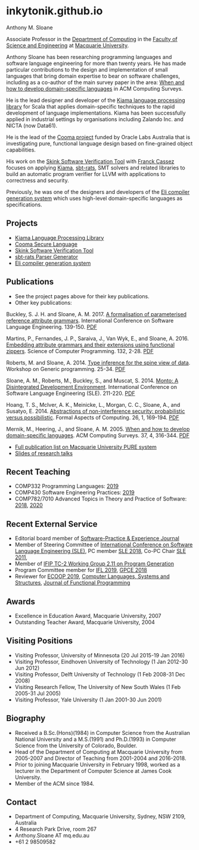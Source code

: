 # inkytonik.github.io

Anthony M. Sloane

Associate Professor in the [Department of Computing](https://www.mq.edu.au/about/about-the-university/faculties-and-departments/faculty-of-science-and-engineering/departments-and-centres/department-of-computing) in the [Faculty of Science and Engineering](https://www.mq.edu.au/about/about-the-university/faculties-and-departments/faculty-of-science-and-engineering) at [Macquarie University](https://www.mq.edu.au/).

Anthony Sloane has been researching programming languages and software language engineering for more than twenty years.
He has made particular contributions to the design and implementation of small languages that bring domain expertise to bear on software challenges, including as a co-author of the main survey paper in the area: [When and how to develop domain-specific languages](https://dl.acm.org/citation.cfm?doid=1118890.1118892) in ACM Computing Surveys.

He is the lead designer and developer of the [Kiama language processing library](projects/kiama) for Scala that applies domain-specific techniques to the rapid development of language implementations.
Kiama has been successfully applied in industrial settings by organisations including Zalando Inc. and NICTA (now Data61).

He is the lead of the [Cooma project](projects/cooma) funded by Oracle Labs Australia that is investigating pure, functional language design based on fine-grained object capabilities.

His work on the [Skink Software Verification Tool](projects/skink) with [Franck Cassez](https://au.linkedin.com/in/franck-cassez-b775807) focuses on applying [Kiama](projects/kiama), [sbt-rats](projects/sbtrats), SMT solvers and related libraries to build an automatic program verifier for LLVM with applications to correctness and security.

Previously, he was one of the designers and developers of the [Eli compiler generation system](projects/eli) which uses high-level domain-specific languages as specifications.

## Projects

* [Kiama Language Processing Library](projects/kiama)
* [Cooma Secure Language](projects/cooma)
* [Skink Software Verification Tool](projects/skink)
* [sbt-rats Parser Generator](projects/sbtrats)
* [Eli compiler generation system](projects/eli)

## Publications

* See the project pages above for their key publications.
* Other key publications:

Buckley, S. J. H. and Sloane, A. M. 2017. [A formalisation of parameterised reference attribute grammars](https://dl.acm.org/citation.cfm?id=3136024). International Conference on Software Language Engineering. 139-150. [PDF](/papers/sle17.pdf)

Martins, P., Fernandes, J. P., Saraiva, J., Van Wyk, E., and Sloane, A. 2016. [Embedding attribute grammars and their extensions using functional zippers](https://www.sciencedirect.com/science/article/pii/S0167642316000812). Science of Computer Programming. 132, 2-28. [PDF](/papers/scp16.pdf)

Roberts, M. and Sloane, A. 2014. [Type inference for the spine view of data](https://dl.acm.org/citation.cfm?id=2633629). Workshop on Generic programming. 25-34. [PDF](papers/wgp14.pdf)

Sloane, A. M., Roberts, M., Buckley, S., and Muscat, S. 2014. [Monto: A Disintegrated Development Environment](https://link.springer.com/chapter/10.1007/978-3-319-11245-9_12). International Conference on Software Language Engineering (SLE). 211-220. [PDF](papers/sle14b.pdf)

Hoang, T. S., McIver, A. K., Meinicke, L., Morgan, C. C., Sloane, A., and Susatyo, E. 2014. [Abstractions of non-interference security: probabilistic versus possibilistic](https://link.springer.com/article/10.1007/s00165-012-0237-4). Formal Aspects of Computing. 26, 1, 169-194. [PDF](papers/fac14.pdf)

Mernik, M., Heering, J., and Sloane, A. M. 2005. [When and how to develop domain-specific languages](https://dl.acm.org/citation.cfm?id=1118892). ACM Computing Surveys. 37, 4, 316-344. [PDF](papers/compsurv05.pdf)

* [Full publication list on Macquarie University PURE system](https://researchers.mq.edu.au/en/persons/anthony-sloane/publications/)
* [Slides of research talks](https://speakerdeck.com/inkytonik)

## Recent Teaching

* COMP332 Programming Languages: [2019](https://unitguides.mq.edu.au/unit_offerings/103854/unit_guide)
* COMP430 Software Engineering Practices: [2019](https://unitguides.mq.edu.au/unit_offerings/103832/unit_guide)
* COMP782/7010 Advanced Topics in Theory and Practice of Software: [2018](https://unitguides.mq.edu.au/unit_offerings/91211/unit_guide), [2020](https://unitguides.mq.edu.au/unit_offerings/122660/unit_guide)

## Recent External Service

* Editorial board member of [Software-Practice & Experience Journal](https://onlinelibrary.wiley.com/journal/1097024x)
* Member of Steering Committee of [International Conference on Software Language Engineering (SLE)](https://sleconf.org), PC member [SLE 2018](http://www.sleconf.org/2018/), Co-PC Chair [SLE 2011](http://www.sleconf.org/2011/),
* Member of [IFIP TC-2 Working Group 2.11 on Program Generation](https://wiki.hh.se/wg211/index.php/Main_Page)
* Program Committee member for [IFL 2019](http://2019.iflconference.org), [GPCE 2018](https://conf.researchr.org/track/gpce-2018/gpce-2018)
* Reviewer for [ECOOP 2019](https://2019.ecoop.org), [Computer Languages, Systems and Structures](https://www.journals.elsevier.com/computer-languages-systems-and-structures/), [Journal of Functional Programming](https://www.cambridge.org/core/journals/journal-of-functional-programming)

## Awards

* Excellence in Education Award, Macquarie University, 2007
* Outstanding Teacher Award, Macquarie University, 2004

## Visiting Positions

* Visiting Professor, University of Minnesota (20 Jul 2015-19 Jan 2016)
* Visiting Professor, Eindhoven University of Technology (1 Jan 2012-30 Jun 2012)
* Visiting Professor, Delft University of Technology (1 Feb 2008-31 Dec 2008)
* Visiting Research Fellow, The University of New South Wales (1 Feb 2005-31 Jul 2005)
* Visiting Professor, Yale University (1 Jan 2001-30 Jun 2001)

## Biography

* Received a B.Sc.(Hons)(1984) in Computer Science from the Australian National University and a M.S.(1991) and Ph.D.(1993) in Computer Science from the University of Colorado, Boulder.
* Head of the Department of Computing at Macquarie University from 2005-2007 and Director of Teaching from 2001-2004 and 2016-2018.
* Prior to joining Macquarie University in February 1998, worked as a lecturer in the Department of Computer Science at James Cook University.
* Member of the ACM since 1984.

## Contact

* Department of Computing, Macquarie University, Sydney, NSW 2109, Australia
* 4 Research Park Drive, room 267
* Anthony.Sloane AT mq.edu.au
* +61 2 98509582
